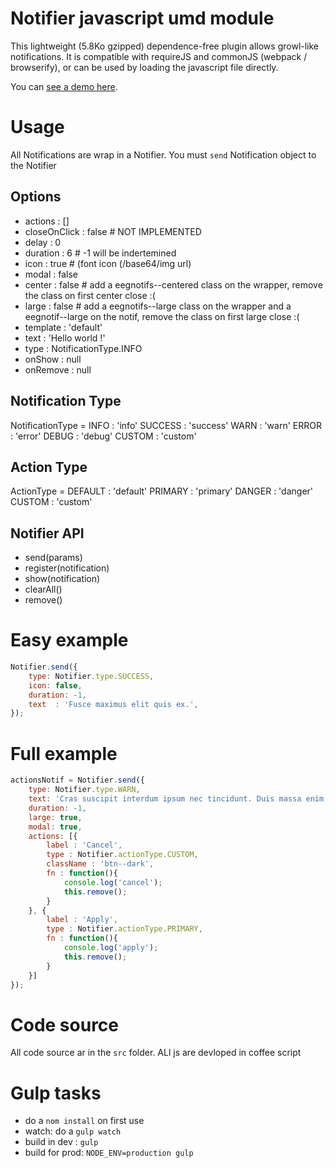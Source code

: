 # Notifier javascript umd module
This lightweight (5.8Ko gzipped) dependence-free plugin allows growl-like notifications. It is compatible with requireJS and commonJS (webpack / browserify), or can be used by loading the javascript file directly.

You can [see a demo here](https://rawgit.com/esleducation/notifier/master/demo.html).

# Usage

All Notifications are wrap in a Notifier.
You must `send` Notification object to the Notifier

## Options

- actions      : []
- closeOnClick : false                  # NOT IMPLEMENTED
- delay        : 0
- duration     : 6                      # -1 will be indertemined
- icon         : true                   # (font icon (/base64/img url)
- modal        : false
- center       : false                  # add a eegnotifs--centered class on the wrapper, remove the class on first center close :(
- large        : false                  # add a eegnotifs--large class on the wrapper and a eegnotif--large on the notif, remove the class on first large close :(
- template     : 'default'
- text         : 'Hello world !'
- type         : NotificationType.INFO
- onShow       : null
- onRemove     : null

## Notification Type
NotificationType =
	INFO    : 'info'
	SUCCESS : 'success'
	WARN    : 'warn'
	ERROR   : 'error'
	DEBUG   : 'debug'
	CUSTOM  : 'custom'

## Action Type
ActionType =
	DEFAULT : 'default'
	PRIMARY : 'primary'
	DANGER  : 'danger'
	CUSTOM  : 'custom'

## Notifier API

- send(params)
- register(notification)
- show(notification)
- clearAll()
- remove()

# Easy example

```javascript
Notifier.send({
	type: Notifier.type.SUCCESS,
	icon: false,
	duration: -1,
	text  : 'Fusce maximus elit quis ex.',
});
```
# Full example

```javascript
actionsNotif = Notifier.send({
	type: Notifier.type.WARN,
	text: 'Cras suscipit interdum ipsum nec tincidunt. Duis massa enim, hendrerit eu ante congue.',
	duration: -1,
	large: true,
	modal: true,
	actions: [{
		label : 'Cancel',
		type : Notifier.actionType.CUSTOM,
		className : 'btn--dark',
		fn : function(){
			console.log('cancel');
			this.remove();
		}
	}, {
		label : 'Apply',
		type : Notifier.actionType.PRIMARY,
		fn : function(){
			console.log('apply');
			this.remove();
		}
	}]
});
```


# Code source
All code source ar in the `src` folder.
ALl js are devloped in coffee script

# Gulp tasks
- do a `nom install` on first use
- watch: do a `gulp watch`
- build in dev : `gulp`
- build for prod: `NODE_ENV=production gulp`
